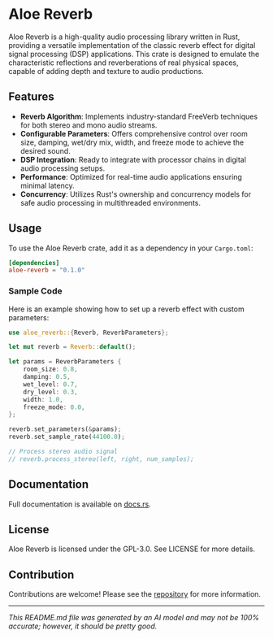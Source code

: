 # Aloe Reverb

Aloe Reverb is a high-quality audio processing library written in Rust, providing a versatile implementation of the classic reverb effect for digital signal processing (DSP) applications. This crate is designed to emulate the characteristic reflections and reverberations of real physical spaces, capable of adding depth and texture to audio productions.

## Features

- **Reverb Algorithm**: Implements industry-standard FreeVerb techniques for both stereo and mono audio streams.
- **Configurable Parameters**: Offers comprehensive control over room size, damping, wet/dry mix, width, and freeze mode to achieve the desired sound.
- **DSP Integration**: Ready to integrate with processor chains in digital audio processing setups.
- **Performance**: Optimized for real-time audio applications ensuring minimal latency.
- **Concurrency**: Utilizes Rust's ownership and concurrency models for safe audio processing in multithreaded environments.

## Usage

To use the Aloe Reverb crate, add it as a dependency in your `Cargo.toml`:

```toml
[dependencies]
aloe-reverb = "0.1.0"
```

### Sample Code

Here is an example showing how to set up a reverb effect with custom parameters:

```rust
use aloe_reverb::{Reverb, ReverbParameters};

let mut reverb = Reverb::default();

let params = ReverbParameters {
    room_size: 0.8,
    damping: 0.5,
    wet_level: 0.7,
    dry_level: 0.3,
    width: 1.0,
    freeze_mode: 0.0,
};

reverb.set_parameters(&params);
reverb.set_sample_rate(44100.0);

// Process stereo audio signal
// reverb.process_stereo(left, right, num_samples);
```

## Documentation

Full documentation is available on [docs.rs](https://docs.rs/aloe-reverb).

## License

Aloe Reverb is licensed under the GPL-3.0. See LICENSE for more details.

## Contribution

Contributions are welcome! Please see the [repository](https://github.com/klebs6/aloe-rs) for more information.

---

*This README.md file was generated by an AI model and may not be 100% accurate; however, it should be pretty good.*
